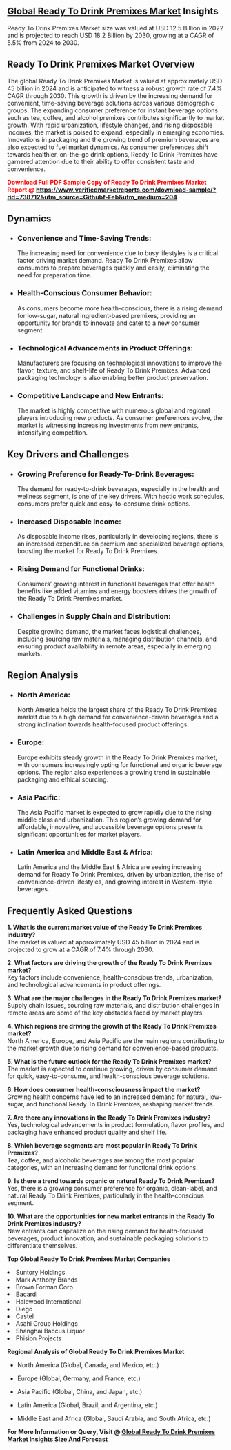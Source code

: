 <h2><a href="https://www.verifiedmarketreports.com/download-sample/?rid=738712&amp;utm_source=Githubf&amp;utm_medium=204" target="_blank">Global Ready To Drink Premixes Market</a> Insights</h2><p>Ready To Drink Premixes Market size was valued at USD 12.5 Billion in 2022 and is projected to reach USD 18.2 Billion by 2030, growing at a CAGR of 5.5% from 2024 to 2030.</p><p><h2>Ready To Drink Premixes Market Overview</h2> <p>The global Ready To Drink Premixes Market is valued at approximately USD 45 billion in 2024 and is anticipated to witness a robust growth rate of 7.4% CAGR through 2030. This growth is driven by the increasing demand for convenient, time-saving beverage solutions across various demographic groups. The expanding consumer preference for instant beverage options such as tea, coffee, and alcohol premixes contributes significantly to market growth. With rapid urbanization, lifestyle changes, and rising disposable incomes, the market is poised to expand, especially in emerging economies. Innovations in packaging and the growing trend of premium beverages are also expected to fuel market dynamics. As consumer preferences shift towards healthier, on-the-go drink options, Ready To Drink Premixes have garnered attention due to their ability to offer consistent taste and convenience. <p><b><p><span class=""><span style="color: #ff0000;"><strong>Download Full PDF Sample Copy of Ready To Drink Premixes Market Report</strong> @ </span><a href="https://www.verifiedmarketreports.com/download-sample/?rid=738712&amp;utm_source=Githubf-Feb&amp;utm_medium=204" target="_blank">https://www.verifiedmarketreports.com/download-sample/?rid=738712&amp;utm_source=Githubf-Feb&amp;utm_medium=204</a></span></p></b></p> <h2>Dynamics</h2> <ul> <li><h3>Convenience and Time-Saving Trends:</h3> The increasing need for convenience due to busy lifestyles is a critical factor driving market demand. Ready To Drink Premixes allow consumers to prepare beverages quickly and easily, eliminating the need for preparation time.</li> <li><h3>Health-Conscious Consumer Behavior:</h3> As consumers become more health-conscious, there is a rising demand for low-sugar, natural ingredient-based premixes, providing an opportunity for brands to innovate and cater to a new consumer segment.</li> <li><h3>Technological Advancements in Product Offerings:</h3> Manufacturers are focusing on technological innovations to improve the flavor, texture, and shelf-life of Ready To Drink Premixes. Advanced packaging technology is also enabling better product preservation.</li> <li><h3>Competitive Landscape and New Entrants:</h3> The market is highly competitive with numerous global and regional players introducing new products. As consumer preferences evolve, the market is witnessing increasing investments from new entrants, intensifying competition.</li> </ul> <h2>Key Drivers and Challenges</h2> <ul> <li><h3>Growing Preference for Ready-To-Drink Beverages:</h3> The demand for ready-to-drink beverages, especially in the health and wellness segment, is one of the key drivers. With hectic work schedules, consumers prefer quick and easy-to-consume drink options.</li> <li><h3>Increased Disposable Income:</h3> As disposable income rises, particularly in developing regions, there is an increased expenditure on premium and specialized beverage options, boosting the market for Ready To Drink Premixes.</li> <li><h3>Rising Demand for Functional Drinks:</h3> Consumers’ growing interest in functional beverages that offer health benefits like added vitamins and energy boosters drives the growth of the Ready To Drink Premixes market.</li> <li><h3>Challenges in Supply Chain and Distribution:</h3> Despite growing demand, the market faces logistical challenges, including sourcing raw materials, managing distribution channels, and ensuring product availability in remote areas, especially in emerging markets.</li> </ul> <h2>Region Analysis</h2> <ul> <li><h3>North America:</h3> North America holds the largest share of the Ready To Drink Premixes market due to a high demand for convenience-driven beverages and a strong inclination towards health-focused product offerings.</li> <li><h3>Europe:</h3> Europe exhibits steady growth in the Ready To Drink Premixes market, with consumers increasingly opting for functional and organic beverage options. The region also experiences a growing trend in sustainable packaging and ethical sourcing.</li> <li><h3>Asia Pacific:</h3> The Asia Pacific market is expected to grow rapidly due to the rising middle class and urbanization. This region’s growing demand for affordable, innovative, and accessible beverage options presents significant opportunities for market players.</li> <li><h3>Latin America and Middle East & Africa:</h3> Latin America and the Middle East & Africa are seeing increasing demand for Ready To Drink Premixes, driven by urbanization, the rise of convenience-driven lifestyles, and growing interest in Western-style beverages.</li> </ul> <h2>Frequently Asked Questions</h2> <p><b>1. What is the current market value of the Ready To Drink Premixes industry?</b><br> The market is valued at approximately USD 45 billion in 2024 and is projected to grow at a CAGR of 7.4% through 2030.</p> <p><b>2. What factors are driving the growth of the Ready To Drink Premixes market?</b><br> Key factors include convenience, health-conscious trends, urbanization, and technological advancements in product offerings.</p> <p><b>3. What are the major challenges in the Ready To Drink Premixes market?</b><br> Supply chain issues, sourcing raw materials, and distribution challenges in remote areas are some of the key obstacles faced by market players.</p> <p><b>4. Which regions are driving the growth of the Ready To Drink Premixes market?</b><br> North America, Europe, and Asia Pacific are the main regions contributing to the market growth due to rising demand for convenience-based products.</p> <p><b>5. What is the future outlook for the Ready To Drink Premixes market?</b><br> The market is expected to continue growing, driven by consumer demand for quick, easy-to-consume, and health-conscious beverage solutions.</p> <p><b>6. How does consumer health-consciousness impact the market?</b><br> Growing health concerns have led to an increased demand for natural, low-sugar, and functional Ready To Drink Premixes, reshaping market trends.</p> <p><b>7. Are there any innovations in the Ready To Drink Premixes industry?</b><br> Yes, technological advancements in product formulation, flavor profiles, and packaging have enhanced product quality and shelf life.</p> <p><b>8. Which beverage segments are most popular in Ready To Drink Premixes?</b><br> Tea, coffee, and alcoholic beverages are among the most popular categories, with an increasing demand for functional drink options.</p> <p><b>9. Is there a trend towards organic or natural Ready To Drink Premixes?</b><br> Yes, there is a growing consumer preference for organic, clean-label, and natural Ready To Drink Premixes, particularly in the health-conscious segment.</p> <p><b>10. What are the opportunities for new market entrants in the Ready To Drink Premixes industry?</b><br> New entrants can capitalize on the rising demand for health-focused beverages, product innovation, and sustainable packaging solutions to differentiate themselves.</p> </p><p><strong>Top Global Ready To Drink Premixes Market Companies</strong></p><div data-test-id=""><p><li>Suntory Holdings</li><li> Mark Anthony Brands</li><li> Brown Forman Corp</li><li> Bacardi</li><li> Halewood International</li><li> Diego</li><li> Castel</li><li> Asahi Group Holdings</li><li> Shanghai Baccus Liquor</li><li> Phision Projects</li></p><div><strong>Regional Analysis of&nbsp;Global Ready To Drink Premixes Market</strong></div><ul><li dir="ltr"><p dir="ltr">North America&nbsp;(Global, Canada, and Mexico, etc.)</p></li><li dir="ltr"><p dir="ltr">Europe (Global, Germany, and France, etc.)</p></li><li dir="ltr"><p dir="ltr">Asia Pacific&nbsp;(Global, China, and Japan, etc.)</p></li><li dir="ltr"><p dir="ltr">Latin America&nbsp;(Global, Brazil, and Argentina, etc.)</p></li><li dir="ltr">Middle East and Africa&nbsp;(Global, Saudi Arabia, and South Africa, etc.)</li></ul><p><strong>For More Information or Query, Visit @&nbsp;</strong><strong><a href="https://www.verifiedmarketreports.com/product/ready-to-drink-premixes-market/?utm_source=Githubf&amp;utm_medium=204" target="_blank">Global Ready To Drink Premixes Market Insights Size And Forecast</a></strong></p></div>

